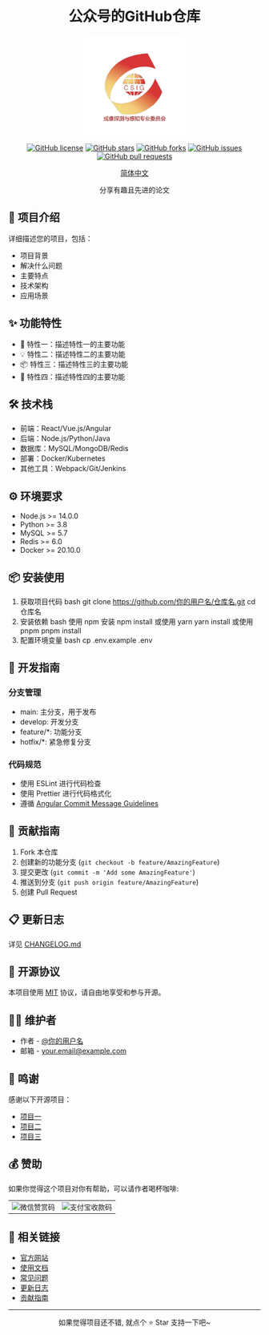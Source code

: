 <div align="center">

# 公众号的GitHub仓库

<p align="center">
  <img src="logo/logo.jpg" alt="项目Logo" width="200"/>
</p>

[![GitHub license](https://img.shields.io/github/license/你的用户名/仓库名)](https://github.com/你的用户名/仓库名/blob/main/LICENSE)
[![GitHub stars](https://img.shields.io/github/stars/你的用户名/仓库名)](https://github.com/你的用户名/仓库名/stargazers)
[![GitHub forks](https://img.shields.io/github/forks/你的用户名/仓库名)](https://github.com/你的用户名/仓库名/network)
[![GitHub issues](https://img.shields.io/github/issues/你的用户名/仓库名)](https://github.com/你的用户名/仓库名/issues)
[![GitHub pull requests](https://img.shields.io/github/issues-pr/你的用户名/仓库名)](https://github.com/你的用户名/仓库名/pulls)

[简体中文](./README_EN.md) 

分享有趣且先进的论文

</div>

## 📖 项目介绍

详细描述您的项目，包括：
- 项目背景
- 解决什么问题
- 主要特点
- 技术架构
- 应用场景

## ✨ 功能特性

- 🚀 特性一：描述特性一的主要功能
- 💡 特性二：描述特性二的主要功能
- 📦 特性三：描述特性三的主要功能
- 🔧 特性四：描述特性四的主要功能



## 🛠️ 技术栈

- 前端：React/Vue.js/Angular
- 后端：Node.js/Python/Java
- 数据库：MySQL/MongoDB/Redis
- 部署：Docker/Kubernetes
- 其他工具：Webpack/Git/Jenkins

## ⚙️ 环境要求

- Node.js >= 14.0.0
- Python >= 3.8
- MySQL >= 5.7
- Redis >= 6.0
- Docker >= 20.10.0

## 📦 安装使用

1. 获取项目代码
bash
git clone https://github.com/你的用户名/仓库名.git
cd 仓库名
2. 安装依赖
bash
使用 npm 安装
npm install
或使用 yarn
yarn install
或使用 pnpm
pnpm install
3. 配置环境变量
bash
cp .env.example .env
## 🔨 开发指南

### 分支管理

- main: 主分支，用于发布
- develop: 开发分支
- feature/*: 功能分支
- hotfix/*: 紧急修复分支

### 代码规范

- 使用 ESLint 进行代码检查
- 使用 Prettier 进行代码格式化
- 遵循 [Angular Commit Message Guidelines](https://github.com/angular/angular/blob/master/CONTRIBUTING.md#commit)

## 🤝 贡献指南

1. Fork 本仓库
2. 创建新的功能分支 (`git checkout -b feature/AmazingFeature`)
3. 提交更改 (`git commit -m 'Add some AmazingFeature'`)
4. 推送到分支 (`git push origin feature/AmazingFeature`)
5. 创建 Pull Request

## 📋 更新日志

详见 [CHANGELOG.md](./CHANGELOG.md)

## 📄 开源协议

本项目使用 [MIT](./LICENSE) 协议，请自由地享受和参与开源。

## 👨‍💻 维护者

- 作者 - [@你的用户名](https://github.com/你的用户名)
- 邮箱 - your.email@example.com

## 🤝 鸣谢

感谢以下开源项目：

- [项目一](https://github.com/project1)
- [项目二](https://github.com/project2)
- [项目三](https://github.com/project3)

## 💰 赞助

如果你觉得这个项目对你有帮助，可以请作者喝杯咖啡:

<table>
  <tr>
    <td><img src="assets/wechat.png" alt="微信赞赏码" width="200"/></td>
    <td><img src="assets/alipay.png" alt="支付宝收款码" width="200"/></td>
  </tr>
</table>

## 🔗 相关链接

- [官方网站](https://your-website.com)
- [使用文档](https://your-docs.com)
- [常见问题](https://your-website.com/faq)
- [更新日志](./CHANGELOG.md)
- [贡献指南](./CONTRIBUTING.md)

---

<div align="center">

如果觉得项目还不错, 就点个 ⭐ Star 支持一下吧~

</div>
